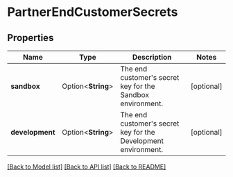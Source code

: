 # PartnerEndCustomerSecrets

## Properties

Name | Type | Description | Notes
------------ | ------------- | ------------- | -------------
**sandbox** | Option<**String**> | The end customer's secret key for the Sandbox environment. | [optional]
**development** | Option<**String**> | The end customer's secret key for the Development environment. | [optional]

[[Back to Model list]](../README.md#documentation-for-models) [[Back to API list]](../README.md#documentation-for-api-endpoints) [[Back to README]](../README.md)


